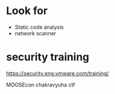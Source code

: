 # Look for 
 + Static code analysis
 + network scanner

# security training
https://security.eng.vmware.com/training/

MOOSEcon
chakravyuha ctf
